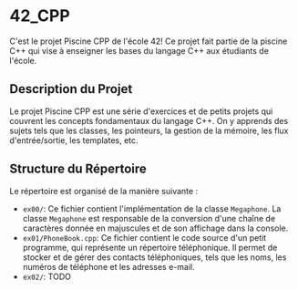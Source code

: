 # 42_CPP

C'est le projet Piscine CPP de l'école 42! Ce projet fait partie de la piscine C++ qui vise à enseigner les bases du langage C++ aux étudiants de l'école.

## Description du Projet

Le projet Piscine CPP est une série d'exercices et de petits projets qui couvrent les concepts fondamentaux du langage C++. On y apprends des sujets tels que les classes, les pointeurs, la gestion de la mémoire, les flux d'entrée/sortie, les templates, etc.

## Structure du Répertoire

Le répertoire est organisé de la manière suivante :

- `ex00/`: Ce fichier contient l'implémentation de la classe `Megaphone`. La classe `Megaphone` est responsable de la conversion d'une chaîne de caractères donnée en majuscules et de son affichage dans la console.
- `ex01/PhoneBook.cpp`: Ce fichier contient le code source d'un petit programme, qui représente un répertoire téléphonique. Il permet de stocker et de gérer des contacts téléphoniques, tels que les noms, les numéros de téléphone et les adresses e-mail.
- `ex02/`: TODO

